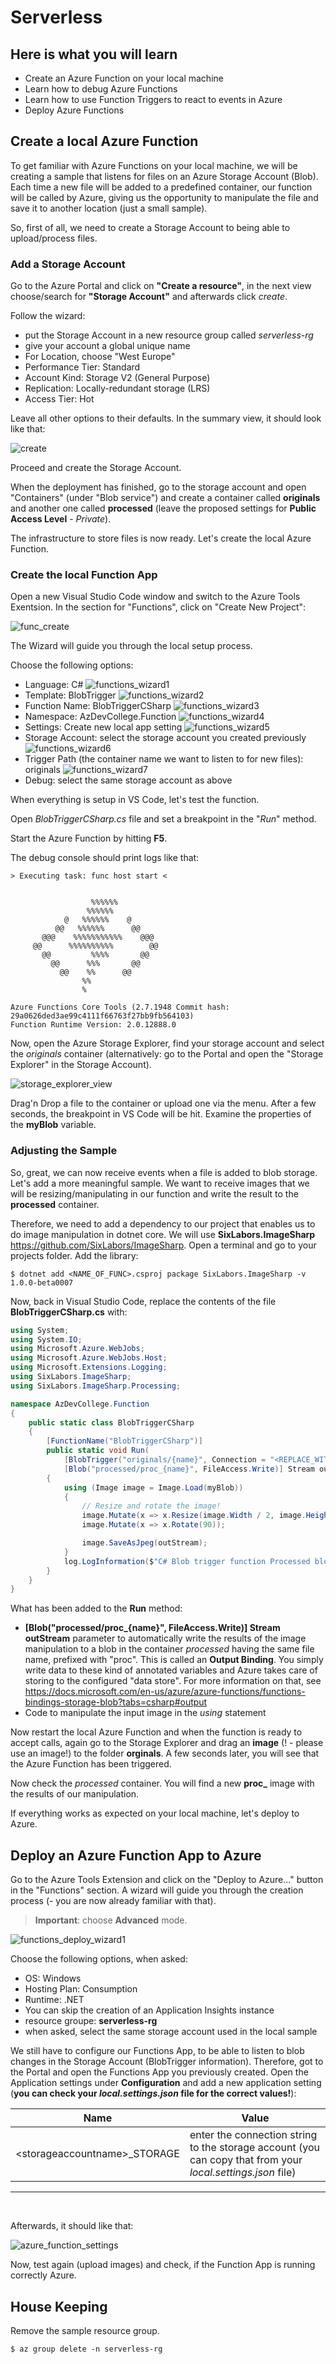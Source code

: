 # Serverless #

## Here is what you will learn ##

- Create an Azure Function on your local machine
- Learn how to debug Azure Functions
- Learn how to use Function Triggers to react to events in Azure
- Deploy Azure Functions

## Create a local Azure Function ##

To get familiar with Azure Functions on your local machine, we will be creating a sample that listens for files on an Azure Storage Account (Blob). Each time a new file will be added to a predefined container, our function will be called by Azure, giving us the opportunity to manipulate the file and save it to another location (just a small sample).

So, first of all, we need  to create a Storage Account to being able to upload/process files.

### Add a Storage Account ###

Go to the Azure Portal and click on **"Create a resource"**, in the next view choose/search for **"Storage Account"** and afterwards click *create*.

Follow the wizard:

- put the Storage Account in a new resource group called *serverless-rg*
- give your account a global unique name
- For Location, choose "West Europe"
- Performance Tier: Standard
- Account Kind: Storage V2 (General Purpose)
- Replication: Locally-redundant storage (LRS)
- Access Tier: Hot

Leave all other options to their defaults. In the summary view, it should look like that:

![create](./img/portal_storageaccount.png "create")

Proceed and create the Storage Account.

When the deployment has finished, go to the storage account and open "Containers" (under "Blob service") and create a container called **originals** and another one called **processed** (leave the proposed settings for **Public Access Level** - *Private*).

The infrastructure to store files is now ready. Let's create the local Azure Function.

### Create the local Function App ###

Open a new Visual Studio Code window and switch to the Azure Tools Exentsion. In the section for "Functions", click on "Create New Project":

![func_create](./img/function_create.png "func_create")

The Wizard will guide you through the local setup process.

Choose the following options:
- Language: C#
![functions_wizard1](./img/functions_wizard1.png "functions_wizard1")
- Template: BlobTrigger
![functions_wizard2](./img/functions_wizard2.png "functions_wizard2")
- Function Name: BlobTriggerCSharp
![functions_wizard3](./img/functions_wizard3.png "functions_wizard3")
- Namespace: AzDevCollege.Function
![functions_wizard4](./img/functions_wizard4.png "functions_wizard4")
- Settings: Create new local app setting
![functions_wizard5](./img/functions_wizard5.png "functions_wizard5")
- Storage Account: select the storage account you created previously
![functions_wizard6](./img/functions_wizard6.png "functions_wizard6")
- Trigger Path (the container name we want to listen to for new files): originals
![functions_wizard7](./img/functions_wizard7.png "functions_wizard7")
- Debug: select the same storage account as above

When everything is setup in VS Code, let's test the function.

Open *BlobTriggerCSharp.cs* file and set a breakpoint in the "*Run*" method.

Start the Azure Function by hitting **F5**.

The debug console should print logs like that:

```
> Executing task: func host start <


                  %%%%%%
                 %%%%%%
            @   %%%%%%    @
          @@   %%%%%%      @@
       @@@    %%%%%%%%%%%    @@@
     @@      %%%%%%%%%%        @@
       @@         %%%%       @@
         @@      %%%       @@
           @@    %%      @@
                %%
                %

Azure Functions Core Tools (2.7.1948 Commit hash: 29a0626ded3ae99c4111f66763f27bb9fb564103)
Function Runtime Version: 2.0.12888.0
```

Now, open the Azure Storage Explorer, find your storage account and select the *originals* container (alternatively: go to the Portal and open the "Storage Explorer" in the Storage Account). 

![storage_explorer_view](./img/storage_explorer_view.png "storage_explorer_view")

Drag'n Drop a file to the container or upload one via the menu. After a few seconds, the breakpoint in VS Code will be hit. Examine the properties of the **myBlob** variable.

### Adjusting the Sample ###

So, great, we can now receive events when a file is added to blob storage. Let's add a more meaningful sample. We want to receive images that we will be resizing/manipulating in our function and write the result to the **processed** container. 

Therefore, we need to add a dependency to our project that enables us to do image manipulation in dotnet core. We will use **SixLabors.ImageSharp** <https://github.com/SixLabors/ImageSharp>. Open a terminal and go to your projects folder. Add the library:

```shell
$ dotnet add <NAME_OF_FUNC>.csproj package SixLabors.ImageSharp -v 1.0.0-beta0007
```

Now, back in Visual Studio Code, replace the contents of the file **BlobTriggerCSharp.cs** with:

```csharp
using System;
using System.IO;
using Microsoft.Azure.WebJobs;
using Microsoft.Azure.WebJobs.Host;
using Microsoft.Extensions.Logging;
using SixLabors.ImageSharp;
using SixLabors.ImageSharp.Processing;

namespace AzDevCollege.Function
{
    public static class BlobTriggerCSharp
    {
        [FunctionName("BlobTriggerCSharp")]
        public static void Run(
            [BlobTrigger("originals/{name}", Connection = "<REPLACE_WITH_NAME_OF_STORAGE_ACCOUNT>_STORAGE")]Stream myBlob, string name,
            [Blob("processed/proc_{name}", FileAccess.Write)] Stream outStream, ILogger log)
        {
            using (Image image = Image.Load(myBlob))
            {
                // Resize and rotate the image!
                image.Mutate(x => x.Resize(image.Width / 2, image.Height / 2));
                image.Mutate(x => x.Rotate(90));

                image.SaveAsJpeg(outStream);
            }
            log.LogInformation($"C# Blob trigger function Processed blob\n Name:{name} \n Size: {myBlob.Length} Bytes");
        }
    }
}
```

What has been added to the **Run** method:

- **[Blob("processed/proc_{name}", FileAccess.Write)] Stream outStream** parameter to automatically write the results of the image manipulation to a blob in the container *processed* having the same file name, prefixed with "proc". This is called an **Output Binding**. You simply write data to these kind of annotated variables and Azure takes care of storing to the configured "data store". For more information on that, see <https://docs.microsoft.com/en-us/azure/azure-functions/functions-bindings-storage-blob?tabs=csharp#output>
- Code to manipulate the input image in the *using* statement

Now restart the local Azure Function and when the function is ready to accept calls, again go to the Storage Explorer and drag an **image** (! - please use an image!) to the folder **orginals**. A few seconds later, you will see that the Azure Function has been triggered. 

Now check the *processed* container. You will find a new **proc_** image with the results of our manipulation.

If everything works as expected on your local machine, let's deploy to Azure.

## Deploy an Azure Function App to Azure ##

Go to the Azure Tools Extension and click on the "Deploy to Azure..." button in the "Functions" section. A wizard will guide you through the creation process (- you are now already familiar with that). 

> **Important**: choose **Advanced** mode.

![functions_deploy_wizard1](./img/functions_deploy_wizard1.png "functions_deploy_wizard1")

Choose the following options, when asked:

- OS: Windows
- Hosting Plan: Consumption
- Runtime: .NET
- You can skip the creation of an Application Insights instance
- resource groupe: **serverless-rg**
- when asked, select the same storage account used in the local sample

We still have to configure our Functions App, to be able to listen to blob changes in the Storage Account (BlobTrigger information). Therefore, got to the Portal and open the Functions App you previously created.
Open the Application settings under **Configuration** and add a new application setting (**you can check your *local.settings.json* file for the correct values!**):

| Name | Value |
| --- | --- |
| \<storageaccountname>_STORAGE | enter the connection string to the storage account (you can copy that from your *local.settings.json* file) |
<hr>
<br>

Afterwards, it should like that:

![azure_function_settings](./img/azure_function_settings.png "azure_function_settings")

Now, test again (upload images) and check, if the Function App is running correctly Azure. 

## House Keeping ##

Remove the sample resource group.

```shell
$ az group delete -n serverless-rg
```
